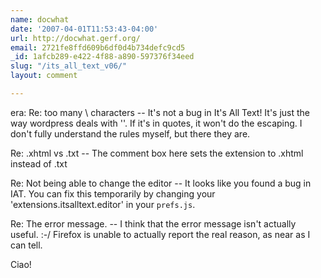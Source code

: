 ```yaml
---
name: docwhat
date: '2007-04-01T11:53:43-04:00'
url: http://docwhat.gerf.org/
email: 2721fe8ffd609b6df0d4b734defc9cd5
_id: 1afcb289-e422-4f88-a890-597376f34eed
slug: "/its_all_text_v06/"
layout: comment

---
```


era:
  Re: too many \\ characters --
     It's not a bug in It's All Text!  It's just the way wordpress deals with '\'.  If it's in quotes, it won't do the escaping.  I don't fully understand the rules myself, but there they are.

  Re: .xhtml vs .txt --
    The comment box here sets the extension to .xhtml instead of .txt

  Re: Not being able to change the editor --
     It looks like you found a bug in IAT.  You can fix this temporarily by changing your 'extensions.itsalltext.editor' in your <code>prefs.js</code>.

  Re: The error message. --
     I think that the error message isn't actually useful. :-/  Firefox is unable to actually report the real reason, as near as I can tell.

Ciao!
